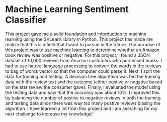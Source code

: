 # Machine Learning Sentiment Classifier
This project gave me a solid foundation and intorduction to machine learning using the SKLearn library in Python. This project has made me realize that this is a field that I want to pursue in the future. 
The purpose of this project was to use machine learning to determine whether an Amazon book review was positive or negative. For this project, I found a JSON dataset of 10,000 reviews from Amazon customers who purchased books. I had to use natural language processing to convert the words in the reviews to bag of words vector so that the computer could parse it. 
Next, I split the data for training and testing. A decision tree algorithim was fed the training data with the review text and the outcome (either postive or negative based on the star review the consumer gave).
Finally, I evaluated the model using the testing data and saw that the accuracy was about 10%. I improved this by balancing the number of postive to negative reviews in both the training and testing data since there was way too many postive reviews biasing the algorithm. I have learned a lot from this project and I am searching for my next challenge to increase my knowledge!
